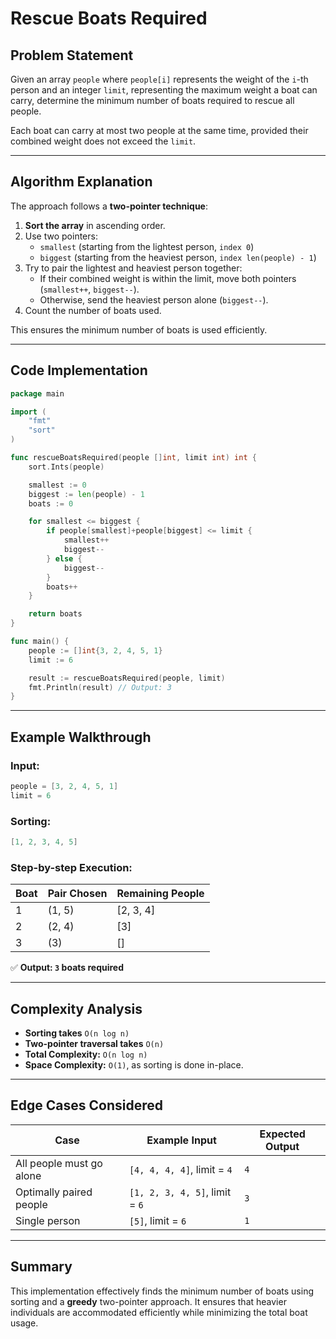 # Rescue Boats Required

## Problem Statement
Given an array `people` where `people[i]` represents the weight of the `i`-th person and an integer `limit`, representing the maximum weight a boat can carry, determine the minimum number of boats required to rescue all people.

Each boat can carry at most two people at the same time, provided their combined weight does not exceed the `limit`.

---

## Algorithm Explanation

The approach follows a **two-pointer technique**:

1. **Sort the array** in ascending order.
2. Use two pointers:
   - `smallest` (starting from the lightest person, `index 0`)
   - `biggest` (starting from the heaviest person, `index len(people) - 1`)
3. Try to pair the lightest and heaviest person together:
   - If their combined weight is within the limit, move both pointers (`smallest++`, `biggest--`).
   - Otherwise, send the heaviest person alone (`biggest--`).
4. Count the number of boats used.

This ensures the minimum number of boats is used efficiently.

---

## Code Implementation

```go
package main

import (
	"fmt"
	"sort"
)

func rescueBoatsRequired(people []int, limit int) int {
	sort.Ints(people)

	smallest := 0
	biggest := len(people) - 1
	boats := 0

	for smallest <= biggest {
		if people[smallest]+people[biggest] <= limit {
			smallest++
			biggest--
		} else {
			biggest--
		}
		boats++
	}

	return boats
}

func main() {
	people := []int{3, 2, 4, 5, 1}
	limit := 6

	result := rescueBoatsRequired(people, limit)
	fmt.Println(result) // Output: 3
}
```

---

## Example Walkthrough
### Input:
```go
people = [3, 2, 4, 5, 1]
limit = 6
```

### Sorting:
```go
[1, 2, 3, 4, 5]
```

### Step-by-step Execution:
| Boat | Pair Chosen | Remaining People |
|------|------------|------------------|
| 1    | (1, 5)     | [2, 3, 4]        |
| 2    | (2, 4)     | [3]              |
| 3    | (3)        | []               |

✅ **Output: `3` boats required**

---

## Complexity Analysis
- **Sorting takes** `O(n log n)`
- **Two-pointer traversal takes** `O(n)`
- **Total Complexity:** `O(n log n)`
- **Space Complexity:** `O(1)`, as sorting is done in-place.

---

## Edge Cases Considered
| Case | Example Input | Expected Output |
|------|--------------|----------------|
| All people must go alone | `[4, 4, 4, 4]`, limit = `4` | `4` |
| Optimally paired people | `[1, 2, 3, 4, 5]`, limit = `6` | `3` |
| Single person | `[5]`, limit = `6` | `1` |

---

## Summary
This implementation effectively finds the minimum number of boats using sorting and a **greedy** two-pointer approach. It ensures that heavier individuals are accommodated efficiently while minimizing the total boat usage.

